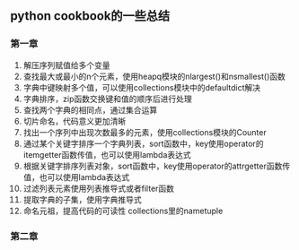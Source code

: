 ## python cookbook的一些总结

### 第一章

1. 解压序列赋值给多个变量
2. 查找最大或最小的n个元素，使用heapq模块的nlargest()和nsmallest()函数
3. 字典中键映射多个值，可以使用collections模块中的defaultdict解决
4. 字典排序，zip函数交换键和值的顺序后进行处理
5. 查找两个字典的相同点，通过集合运算
6. 切片命名，代码意义更加清晰
7. 找出一个序列中出现次数最多的元素，使用collections模块的Counter
8. 通过某个关键字排序一个字典列表，sort函数中，key使用operator的itemgetter函数传值，也可以使用lambda表达式
9. 根据关键字排序列表对象，sort函数中，key使用operator的attrgetter函数传值，也可以使用lambda表达式
10. 过滤列表元素使用列表推导式或者filter函数
11. 提取字典的子集，使用字典推导式
12. 命名元祖，提高代码的可读性 collections里的nametuple

### 第二章